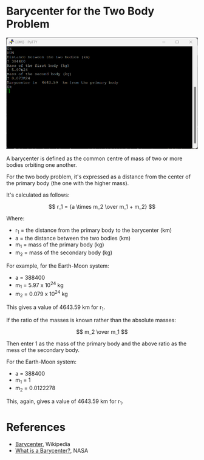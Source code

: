 # Barycenter for the Two Body Problem

<img src="https://github.com/davewalker5/RC2014/blob/main/Applications/Barycenter/Barycenter.png" alt="Barycenter Calculator" width="600">

A barycenter is defined as the common centre of mass of two or more bodies orbiting one another.

For the two body problem, it's expressed as a distance from the center of the primary body (the one with the higher mass).

It's calculated as follows:

$$ r_1 = {a \times m_2 \over m_1 + m_2} $$

Where:

- r<sub>1</sub> = the distance from the primary body to the barycenter (km)
- a = the distance between the two bodies (km)
- m<sub>1</sub> = mass of the primary body (kg)
- m<sub>2</sub> = mass of the secondary body (kg)

For example, for the Earth-Moon system:

- a = 388400
- m<sub>1</sub> = 5.97 x 10<sup>24</sup> kg
- m<sub>2</sub> = 0.079 x 10<sup>24</sup> kg

This gives a value of 4643.59 km for r<sub>1</sub>.

If the ratio of the masses is known rather than the absolute masses:

$$ m_2 \over m_1 $$

Then enter 1 as the mass of the primary body and the above ratio as the mess of the secondary body.

For the Earth-Moon system:

- a = 388400
- m<sub>1</sub> = 1
- m<sub>2</sub> = 0.0122278

This, again, gives a value of 4643.59 km for r<sub>1</sub>.

# References

- [Barycenter](<https://en.wikipedia.org/wiki/Barycenter_(astronomy)>), Wikipedia
- [What is a Barycenter?](https://spaceplace.nasa.gov/barycenter/en/), NASA
